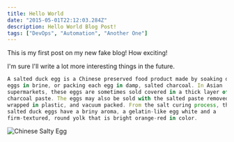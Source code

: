 ```yaml
---
title: Hello World
date: "2015-05-01T22:12:03.284Z"
description: Hello World Blog Post!
tags: ["DevOps", "Automation", "Another One"]
---
```


This is my first post on my new fake blog! How exciting!

I'm sure I'll write a lot more interesting things in the future.

```Javascript
A salted duck egg is a Chinese preserved food product made by soaking duck
eggs in brine, or packing each egg in damp, salted charcoal. In Asian
supermarkets, these eggs are sometimes sold covered in a thick layer of salted
charcoal paste. The eggs may also be sold with the salted paste removed,
wrapped in plastic, and vacuum packed. From the salt curing process, the
salted duck eggs have a briny aroma, a gelatin-like egg white and a
firm-textured, round yolk that is bright orange-red in color.
```

![Chinese Salty Egg](./salty_egg.jpg)